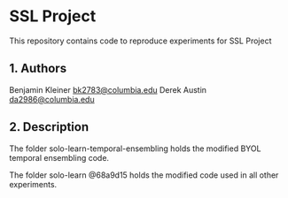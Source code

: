 # SSL Project

This repository contains code to reproduce experiments for SSL Project

## 1. Authors

Benjamin Kleiner <bk2783@columbia.edu>
Derek Austin <da2986@columbia.edu>

## 2. Description

The folder solo-learn-temporal-ensembling holds the modified BYOL temporal ensembling code.

The folder solo-learn @68a9d15 holds the modified code used in all other experiments.
